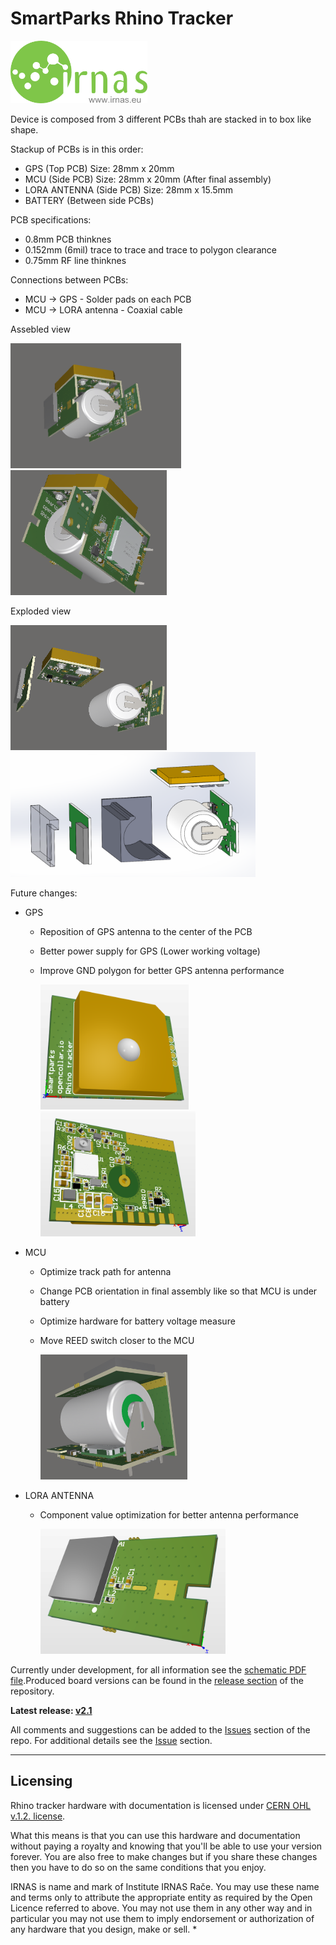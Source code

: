 # SmartParks Rhino Tracker
<img src="https://github.com/IRNAS/smartparks-rhino-tracker-hardware/blob/master/11_DOC/irnas_logo.png" height="100">

Device is composed from 3 different PCBs thah are stacked in to box like shape.

Stackup of PCBs is in this order:
- GPS (Top PCB)					Size: 28mm x 20mm 
- MCU (Side PCB)				Size: 28mm x 20mm (After final assembly)
- LORA ANTENNA (Side PCB)		Size: 28mm x 15.5mm
- BATTERY (Between side PCBs)

PCB specifications:
- 0.8mm PCB thinknes
- 0.152mm (6mil) trace to trace and trace to polygon clearance
- 0.75mm RF line thinknes

Connections between PCBs:
- MCU -> GPS - Solder pads on each PCB
- MCU -> LORA antenna - Coaxial cable

Assebled view
 
<img src="https://github.com/IRNAS/smartparks-rhino-tracker-hardware/blob/master/11_DOC/Rhino_V2_1_6.png" height="200">			<img src="https://github.com/IRNAS/smartparks-rhino-tracker-hardware/blob/master/11_DOC/Rhino_V2_1_7.png" height="200">			

Exploded view
 
<img src="https://github.com/IRNAS/smartparks-rhino-tracker-hardware/blob/master/11_DOC/Rhino_V2_1_8.png" height="200">			<img src="https://github.com/IRNAS/smartparks-rhino-tracker-hardware/blob/master/11_DOC/Rhino_V2_1_9.png" height="200">

Future changes:
- GPS
	- Reposition of GPS antenna to the center of the PCB
	- Better power supply for GPS (Lower working voltage)
	- Improve GND polygon for better GPS antenna performance	
	
		<img src="https://github.com/IRNAS/smartparks-rhino-tracker-hardware/blob/master/11_DOC/Rhino_V2_1_10.png" height="200">			<img src="https://github.com/IRNAS/smartparks-rhino-tracker-hardware/blob/master/11_DOC/Rhino_V2_1_11.png" height="200">	

- MCU
	- Optimize track path for antenna
	- Change PCB orientation in final assembly like so that MCU is under battery
	- Optimize hardware for battery voltage measure
	- Move REED switch closer to the MCU
	
		<img src="https://github.com/IRNAS/smartparks-rhino-tracker-hardware/blob/master/11_DOC/Rhino_V2_1_12.png" height="200">
		
- LORA ANTENNA
	- Component value optimization for better antenna performance
 	
		<img src="https://github.com/IRNAS/smartparks-rhino-tracker-hardware/blob/master/11_DOC/Rhino_V2_1_13.png" height="200">
		
 
  
Currently under development, for all information see the [schematic PDF file](https://github.com/IRNAS/smartparks-rhino-tracker-hardware/blob/master/10_OUTPUT_FILES/).Produced board versions can be found in the [release section](https://github.com/IRNAS/smartparks-rhino-tracker-hardware/releases) of the repository.

**Latest release: [v2.1](https://github.com/IRNAS/smartparks-rhino-tracker-hardware)**


All comments and suggestions can be added to the [Issues]() section of the repo. For additional details see the [Issue]() section.

---

## Licensing

Rhino tracker hardware with documentation is licensed under [CERN OHL v.1.2. license](https://www.ohwr.org/licenses/cern-ohl/license_versions/v1.2).

What this means is that you can use this hardware and documentation without paying a royalty and knowing that you'll be able to use your version forever. You are also free to make changes but if you share these changes then you have to do so on the same conditions that you enjoy.

IRNAS is name and mark of Institute IRNAS Rače. You may use these name and terms only to attribute the appropriate entity as required by the Open Licence referred to above. You may not use them in any other way and in particular you may not use them to imply endorsement or authorization of any hardware that you design, make or sell.
*